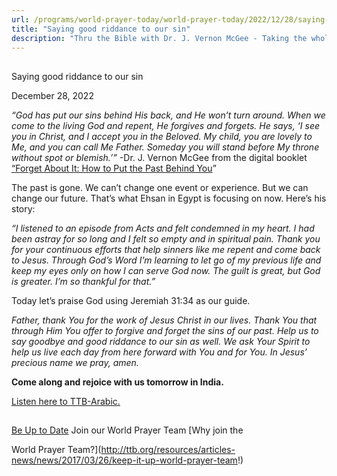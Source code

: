 ```yaml
---
url: /programs/world-prayer-today/world-prayer-today/2022/12/28/saying-good-riddance-to-our-sin
title: "Saying good riddance to our sin"
description: "Thru the Bible with Dr. J. Vernon McGee - Taking the whole Word to the whole world"
---
```







## 
 Saying good riddance to our sin


December 28, 2022




*“God has put our sins behind His back, and He won’t turn around. When we come to the living God and repent, He forgives and forgets. He says, ‘I see you in Christ, and I accept you in the Beloved. My child, you are lovely to Me, and you can call Me Father. Someday you will stand before My throne without spot or blemish.’”* -Dr. J. Vernon McGee from the digital booklet [“Forget About It: How to Put the Past Behind You](/docs/default-source/Booklets/ttb_forget-about-it.pdf?sfvrsn=d91a1e16_2)”

The past is gone. We can’t change one event or experience. But we can change our future. That’s what Ehsan in Egypt is focusing on now. Here’s his story:

*“I listened to an episode from Acts and felt condemned in my heart. I had been astray for so long and I felt so empty and in spiritual pain. Thank you for your continuous efforts that help sinners like me repent and come back to Jesus. Through God’s Word I’m learning to let go of my previous life and keep my eyes only on how I can serve God now. The guilt is great, but God is greater. I’m so thankful for that.”*

Today let’s praise God using Jeremiah 31:34 as our guide. 

*Father, thank You for the work of Jesus Christ in our lives. Thank You that through Him You offer to forgive and forget the sins of our past. Help us to say goodbye and good riddance to our sin as well. We ask Your Spirit to help us live each day from here forward with You and for You. In Jesus’ precious name we pray, amen.*

**Come along and rejoice with us tomorrow in India.**

[Listen here to TTB-Arabic.](https://ttb.twr.org/home/day,0416/language,ARB)







## 




[Be Up to Date](http://feeds.feedburner.com/WorldPrayerToday "World Prayer Today RSS Feed")
Join our World Prayer Team
[Why join the  

World Prayer Team?](http://ttb.org/resources/articles-news/news/2017/03/26/keep-it-up-world-prayer-team!)




